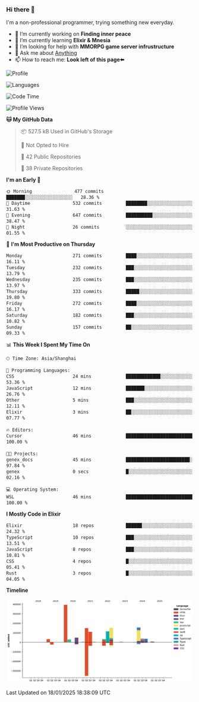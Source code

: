 ### Hi there 👋

I'm a non-professional programmer, trying something new everyday.

<!--
**dyzdyz010/dyzdyz010** is a ✨ _special_ ✨ repository because its `README.md` (this file) appears on your GitHub profile.
-->

- 🔭 I’m currently working on **Finding inner peace**
- 🌱 I’m currently learning **Elixir & Mnesia**
- 🤔 I’m looking for help with **MMORPG game server infrustructure**
- 💬 Ask me about [Anything](https://github.com/dyzdyz010/dyzdyz010/issues)
- 📫 How to reach me: **Look left of this page⬅️**

<!-- - 👯 I’m looking to collaborate on
- 😄 Pronouns: ...
- ⚡ Fun fact: ...
 -->
 
![Profile](https://github-readme-stats.vercel.app/api?username=dyzdyz010&count_private=true&show_icons=true&theme=dracula)

![Languages](https://github-readme-stats.vercel.app/api/top-langs/?username=dyzdyz010&layout=compact&theme=dracula)

<!--START_SECTION:waka-->
![Code Time](http://img.shields.io/badge/Code%20Time-1%2C867%20hrs%2022%20mins-blue)

![Profile Views](http://img.shields.io/badge/Profile%20Views-4-blue)

**🐱 My GitHub Data** 

> 📦 527.5 kB Used in GitHub's Storage 
 > 
> 🚫 Not Opted to Hire
 > 
> 📜 42 Public Repositories 
 > 
> 🔑 38 Private Repositories 
 > 
**I'm an Early 🐤** 

```text
🌞 Morning                477 commits         ███████░░░░░░░░░░░░░░░░░░   28.36 % 
🌆 Daytime                532 commits         ████████░░░░░░░░░░░░░░░░░   31.63 % 
🌃 Evening                647 commits         ██████████░░░░░░░░░░░░░░░   38.47 % 
🌙 Night                  26 commits          ░░░░░░░░░░░░░░░░░░░░░░░░░   01.55 % 
```
📅 **I'm Most Productive on Thursday** 

```text
Monday                   271 commits         ████░░░░░░░░░░░░░░░░░░░░░   16.11 % 
Tuesday                  232 commits         ███░░░░░░░░░░░░░░░░░░░░░░   13.79 % 
Wednesday                235 commits         ███░░░░░░░░░░░░░░░░░░░░░░   13.97 % 
Thursday                 333 commits         █████░░░░░░░░░░░░░░░░░░░░   19.80 % 
Friday                   272 commits         ████░░░░░░░░░░░░░░░░░░░░░   16.17 % 
Saturday                 182 commits         ███░░░░░░░░░░░░░░░░░░░░░░   10.82 % 
Sunday                   157 commits         ██░░░░░░░░░░░░░░░░░░░░░░░   09.33 % 
```


📊 **This Week I Spent My Time On** 

```text
🕑︎ Time Zone: Asia/Shanghai

💬 Programming Languages: 
CSS                      24 mins             █████████████░░░░░░░░░░░░   53.36 % 
JavaScript               12 mins             ███████░░░░░░░░░░░░░░░░░░   26.76 % 
Other                    5 mins              ███░░░░░░░░░░░░░░░░░░░░░░   12.11 % 
Elixir                   3 mins              ██░░░░░░░░░░░░░░░░░░░░░░░   07.77 % 

🔥 Editors: 
Cursor                   46 mins             █████████████████████████   100.00 % 

🐱‍💻 Projects: 
genex_docs               45 mins             ████████████████████████░   97.84 % 
genex                    0 secs              █░░░░░░░░░░░░░░░░░░░░░░░░   02.16 % 

💻 Operating System: 
WSL                      46 mins             █████████████████████████   100.00 % 
```

**I Mostly Code in Elixir** 

```text
Elixir                   18 repos            ██████░░░░░░░░░░░░░░░░░░░   24.32 % 
TypeScript               10 repos            ███░░░░░░░░░░░░░░░░░░░░░░   13.51 % 
JavaScript               8 repos             ███░░░░░░░░░░░░░░░░░░░░░░   10.81 % 
CSS                      4 repos             █░░░░░░░░░░░░░░░░░░░░░░░░   05.41 % 
Rust                     3 repos             █░░░░░░░░░░░░░░░░░░░░░░░░   04.05 % 
```



**Timeline**

![Lines of Code chart](https://raw.githubusercontent.com/dyzdyz010/dyzdyz010/master/assets/bar_graph.png)


 Last Updated on 18/01/2025 18:38:09 UTC
<!--END_SECTION:waka-->
